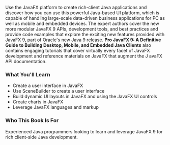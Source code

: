 Use the JavaFX platform to create rich-client Java applications and discover how you can use this powerful Java-based 
UI platform, which is capable of handling large-scale data-driven business applications for PC as well as mobile and 
embedded devices. The expert authors cover the new more modular JavaFX 9 APIs, development tools, and best practices 
and provide code examples that explore the exciting new features provided with JavaFX 9, part of Oracle's new Java 9 
release. **Pro JavaFX 9: A Definitive Guide to Building Desktop, Mobile, and Embedded Java Clients** also contains engaging
tutorials that cover virtually every facet of JavaFX development and reference materials on JavaFX that augment the J
avaFX API documentation.

### What You'll Learn

- Create a user interface in JavaFX
- Use SceneBuilder to create a user interface
- Build dynamic UI layouts in JavaFX and using the JavaFX UI controls
- Create charts in JavaFX
- Leverage JavaFX languages and markup

### Who This Book Is For

Experienced Java programmers looking to learn and leverage JavaFX 9 for rich client-side Java development.
